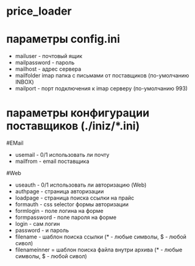 price_loader
============

параметры config.ini
====================

* mailuser - почтовый ящик
* mailpassword - пароль
* mailhost - адрес сервера
* mailfolder imap папка с письмами от поставщиков (по-умолчанию INBOX)
* mailport - порт подключения к imap серверу (по-умолчанию 993)

параметры конфигурации поставщиков (./iniz/*.ini)
=================================================

#EMail
  * usemail - 0/1 использовать ли почту
  * mailfrom - email поставщика

#Web
  * useauth - 0/1 использовать ли авторизацию (Web)
  * authpage - страница авторизации
  * loadpage - страница поиска ссылки на прайс
  * formauth - css selector формы авторизации
  * formlogin - поле логина на форме
  * formpassword - поле пароля на форме
  * login - сам логин
  * password - и пароль
  * filename - шаблон поиска ссылки (* - любые символы, $ - любой сивол)
  * filenameinner = шаблон поиска файла внутри архива (* - любые символы, $ - любой сивол)
